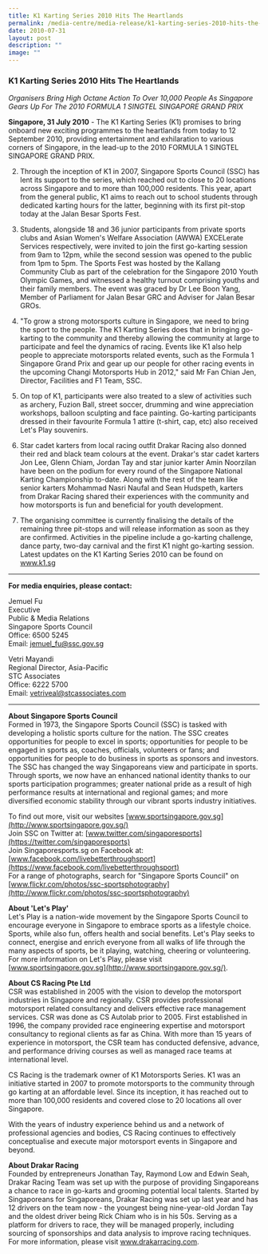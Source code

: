 ```yaml
---
title: K1 Karting Series 2010 Hits The Heartlands
permalink: /media-centre/media-release/k1-karting-series-2010-hits-the-heartlands/
date: 2010-07-31
layout: post
description: ""
image: ""
---
```

### **K1 Karting Series 2010 Hits The Heartlands**

_Organisers Bring High Octane Action To Over 10,000 People As Singapore Gears Up For The 2010 FORMULA 1 SINGTEL SINGAPORE GRAND PRIX_

**Singapore, 31 July 2010** - The K1 Karting Series (K1) promises to bring onboard new exciting programmes to the heartlands from today to 12 September 2010, providing entertainment and exhilaration to various corners of Singapore, in the lead-up to the 2010 FORMULA 1 SINGTEL SINGAPORE GRAND PRIX.

2. Through the inception of K1 in 2007, Singapore Sports Council (SSC) has lent its support to the series, which reached out to close to 20 locations across Singapore and to more than 100,000 residents. This year, apart from the general public, K1 aims to reach out to school students through dedicated karting hours for the latter, beginning with its first pit-stop today at the Jalan Besar Sports Fest.

3. Students, alongside 18 and 36 junior participants from private sports clubs and Asian Women's Welfare Association (AWWA) EXCELerate Services respectively, were invited to join the first go-karting session from 9am to 12pm, while the second session was opened to the public from 1pm to 5pm. The Sports Fest was hosted by the Kallang Community Club as part of the celebration for the Singapore 2010 Youth Olympic Games, and witnessed a healthy turnout comprising youths and their family members. The event was graced by Dr Lee Boon Yang, Member of Parliament for Jalan Besar GRC and Adviser for Jalan Besar GROs.

4. "To grow a strong motorsports culture in Singapore, we need to bring the sport to the people. The K1 Karting Series does that in bringing go-karting to the community and thereby allowing the community at large to participate and feel the dynamics of racing. Events like K1 also help people to appreciate motorsports related events, such as the Formula 1 Singapore Grand Prix and gear up our people for other racing events in the upcoming Changi Motorsports Hub in 2012," said Mr Fan Chian Jen, Director, Facilities and F1 Team, SSC.

5. On top of K1, participants were also treated to a slew of activities such as archery, Fuzion Ball, street soccer, drumming and wine appreciation workshops, balloon sculpting and face painting. Go-karting participants dressed in their favourite Formula 1 attire (t-shirt, cap, etc) also received Let's Play souvenirs.

6. Star cadet karters from local racing outfit Drakar Racing also donned their red and black team colours at the event. Drakar's star cadet karters Jon Lee, Glenn Chiam, Jordan Tay and star junior karter Amin Noorzilan have been on the podium for every round of the Singapore National Karting Championship to-date. Along with the rest of the team like senior karters Mohammad Nasri Naufal and Sean Hudspeth, karters from Drakar Racing shared their experiences with the community and how motorsports is fun and beneficial for youth development.

7. The organising committee is currently finalising the details of the remaining three pit-stops and will release information as soon as they are confirmed. Activities in the pipeline include a go-karting challenge, dance party, two-day carnival and the first K1 night go-karting session. Latest updates on the K1 Karting Series 2010 can be found on www.k1.sg

---

**For media enquiries, please contact:**
<br>

Jemuel Fu<br>
Executive<br>
Public & Media Relations<br>
Singapore Sports Council<br>
Office: 6500 5245<br>
Email: [jemuel_fu@ssc.gov.sg](mailto:jemuel_fu@ssc.gov.sg)

Vetri Mayandi<br>
Regional Director, Asia-Pacific<br>
STC Associates<br>
Office: 6222 5700<br>
Email: [vetriveal@stcassociates.com](mailto:vetriveal@stcassociates.com)

---

**About Singapore Sports Council**<br>
Formed in 1973, the Singapore Sports Council (SSC) is tasked with developing a holistic sports culture for the nation. The SSC creates opportunities for people to excel in sports; opportunities for people to be engaged in sports as, coaches, officials, volunteers or fans; and opportunities for people to do business in sports as sponsors and investors. The SSC has changed the way Singaporeans view and participate in sports. Through sports, we now have an enhanced national identity thanks to our sports participation programmes; greater national pride as a result of high performance results at international and regional games; and more diversified economic stability through our vibrant sports industry initiatives.

To find out more, visit our websites [www.sportsingapore.gov.sg](http://www.sportsingapore.gov.sg/)<br>
Join SSC on Twitter at: [www.twitter.com/singaporesports](https://twitter.com/singaporesports)<br>
Join Singaporesports.sg on Facebook at: [www.facebook.com/livebetterthroughsport](https://www.facebook.com/livebetterthroughsport)<br>
For a range of photographs, search for "Singapore Sports Council" on [www.flickr.com/photos/ssc-sportsphotography](http://www.flickr.com/photos/ssc-sportsphotography)

**About 'Let's Play'**<br>
Let's Play is a nation-wide movement by the Singapore Sports Council to encourage everyone in Singapore to embrace sports as a lifestyle choice. Sports, while also fun, offers health and social benefits. Let's Play seeks to connect, energise and enrich everyone from all walks of life through the many aspects of sports, be it playing, watching, cheering or volunteering. For more information on Let's Play, please visit [www.sportsingapore.gov.sg](http://www.sportsingapore.gov.sg/).

**About CS Racing Pte Ltd**<br>
CSR was established in 2005 with the vision to develop the motorsport industries in Singapore and regionally. CSR provides professional motorsport related consultancy and delivers effective race management services. CSR was done as CS Autolab prior to 2005. First established in 1996, the company provided race engineering expertise and motorsport consultancy to regional clients as far as China. With more than 15 years of experience in motorsport, the CSR team has conducted defensive, advance, and performance driving courses as well as managed race teams at international level.

CS Racing is the trademark owner of K1 Motorsports Series. K1 was an initiative started in 2007 to promote motorsports to the community through go karting at an affordable level. Since its inception, it has reached out to more than 100,000 residents and covered close to 20 locations all over Singapore.

With the years of industry experience behind us and a network of professional agencies and bodies, CS Racing continues to effectively conceptualise and execute major motorsport events in Singapore and beyond.

**About Drakar Racing**<br>
Founded by entrepreneurs Jonathan Tay, Raymond Low and Edwin Seah, Drakar Racing Team was set up with the purpose of providing Singaporeans a chance to race in go-karts and grooming potential local talents. Started by Singaporeans for Singaporeans, Drakar Racing was set up last year and has 12 drivers on the team now - the youngest being nine-year-old Jordan Tay and the oldest driver being Rick Chiam who is in his 50s. Serving as a platform for drivers to race, they will be managed properly, including sourcing of sponsorships and data analysis to improve racing techniques. For more information, please visit www.drakarracing.com.